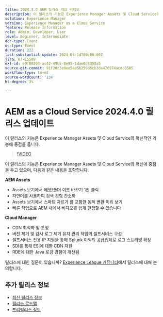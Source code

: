```yaml
---
title: 2024.4.0 AEM 릴리스 개요 비디오
description: 이 릴리스의 기능은 Experience Manager Assets 및 Cloud Service의 혁신에 중점을 두며, 다음과 같은 기능이 포함됩니다.AEM Assets:1 클릭 에셋/폴더 이름 Assets 보기에서 자연어를 사용한 간소화된 검색 경험Assets에서 스마트 자르기 포함 동적 렌디션 미리보기 빠른 작업으로 AEM 내에서 비디오 편집Cloud Manager:CDN 최적화 및 튜닝버전 삭제 및 감사 로그 삭제 유지 관리 작업의 셀프서비스 구성셀프서비스 전용 IP 지원을 통해 Splunk을 넘어 공급업체까지 로그 스트리밍 확장ESI에 대한 CDN 지원SDII개량된 RDE용 Java 로깅 경험
solution: Experience Manager
version: Experience Manager as a Cloud Service
feature: Release Information
role: Admin, Developer, User
level: Beginner, Intermediate
doc-type: Event
oc-type: Event
duration: 222
last-substantial-update: 2024-05-14T00:00:00Z
jira: KT-15509
exl-id: e9f80293-ac42-49b5-8e95-1dae0d8358a5
source-git-commit: 91f20c3e9ee5ae5b259d5cb3da476974acdc6585
workflow-type: tm+mt
source-wordcount: '234'
ht-degree: 3%

---
```


# AEM as a Cloud Service 2024.4.0 릴리스 업데이트

이 릴리스의 기능은 Experience Manager Assets 및 Cloud Service의 혁신적인 기능에 중점을 둡니다.

>[!VIDEO](https://video.tv.adobe.com/v/3429111/?learn=on)

이 릴리스의 기능은 Experience Manager Assets 및 Cloud Service의 혁신에 중점을 두고 있으며, 다음과 같은 내용을 포함합니다.

**AEM Assets**
* Assets 보기에서 에셋/폴더 이름 바꾸기 1번 클릭
* 자연어를 사용하여 검색 경험 간소화
* Assets 보기에서 스마트 자르기 를 포함한 동적 변환 미리 보기
* 빠른 작업으로 AEM 내에서 비디오를 쉽게 편집할 수 있습니다

**Cloud Manager**
* CDN 최적화 및 조정
* 버전 제거 및 감사 로그 제거 유지 관리 작업의 셀프서비스 구성
* 셀프서비스 전용 IP 지원을 통해 Splunk 이외의 공급업체로 로그 스트리밍 확장
* SDI를 통해 ESI에 대한 CDN 지원
* RDE에 대한 Java 로깅 경험이 개선됨

릴리스에 대한 질문이 있습니까?  [Experience League 커뮤니티](https://adobe.ly/44Ofo8H)에서 릴리스에 대해 논의합니다.

## 추가 릴리스 정보

* [최신 릴리스 정보](https://experienceleague.adobe.com/docs/experience-manager-cloud-service/content/release-notes/home.html?lang=ko)
* [릴리스 로드맵](https://experienceleague.adobe.com/docs/experience-manager-release-information/aem-release-updates/update-releases-roadmap.html?lang=ko)
* [프리릴리스 정보](https://experienceleague.adobe.com/docs/experience-manager-cloud-service/content/release-notes/prerelease.html?lang=ko)
